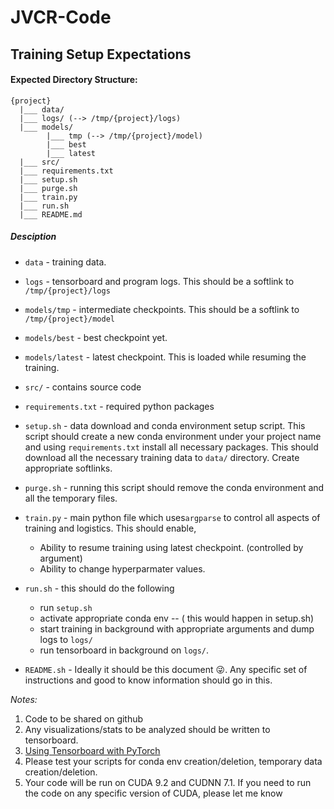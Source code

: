 # JVCR-Code

## Training Setup Expectations

#### Expected Directory Structure:
```
{project}
  |___ data/ 
  |___ logs/ (--> /tmp/{project}/logs)
  |___ models/ 
        |___ tmp (--> /tmp/{project}/model)
        |___ best
        |___ latest
  |___ src/
  |___ requirements.txt
  |___ setup.sh
  |___ purge.sh
  |___ train.py
  |___ run.sh
  |___ README.md
```

##### Desciption

* `data` - training data. 
* `logs` - tensorboard and program logs. This should be a softlink to `/tmp/{project}/logs`
* `models/tmp` - intermediate checkpoints. This should be a softlink to `/tmp/{project}/model`
* `models/best` - best checkpoint yet.
* `models/latest` - latest checkpoint. This is loaded while resuming the training.
* `src/` - contains source code
* `requirements.txt` - required python packages
* `setup.sh` - data download and conda environment setup script. This script should create a new conda environment under your project name and using `requirements.txt` install all necessary packages. This should download all the necessary training data to `data/` directory. Create appropriate softlinks.
* `purge.sh` - running this script should remove the conda environment and all the temporary files.
* `train.py` - main python file which uses`argparse` to control all aspects of training and logistics. This should enable,
  * Ability to resume training using latest checkpoint. (controlled by argument)
  * Ability to change hyperparmater values.

* `run.sh` - this should do the following
  * run `setup.sh`
  * activate appropriate conda env -- ( this would happen in setup.sh)
  * start training in background with appropriate arguments and dump logs to `logs/`
  * run tensorboard in background on `logs/`.
* `README.sh` - Ideally it should be this document 😜. Any specific set of instructions and good to know information should go in this.


_Notes:_

1. Code to be shared on github
2. Any visualizations/stats to be analyzed should be written to tensorboard.
3. [Using Tensorboard with PyTorch](https://github.com/yunjey/pytorch-tutorial/tree/master/tutorials/04-utils/tensorboard)
4. Please test your scripts for conda env creation/deletion, temporary data creation/deletion. 
5. Your code will be run on CUDA 9.2 and CUDNN 7.1. If you need to run the code on any specific version of CUDA, please let me know


